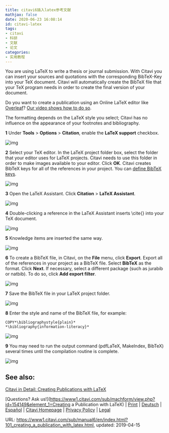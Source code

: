 ```yaml
---
title: citavi6插入latex参考文献
mathjax: false
date: 2020-06-23 16:08:14
id: citavi-latex
tags:
- citavi
- 科研
- 文献
- 论文
categories:
- 实用教程
---
```


You are using LaTeX to write a thesis or journal submission. With Citavi you can insert your sources and quotations with the corresponding BibTeX-Key into your TeX document. Citavi will automatically create the BibTeX file that your TeX program needs in order to create the final version of your document.

Do you want to create a publication using an Online LaTeX editor like [Overleaf](https://www.overleaf.com/)? [Our video shows how to do so](https://vimeo.com/283962071).

The formatting depends on the LaTeX style you select; Citavi has no influence on the appearance of your footnotes and bibliography.

<!---more--->

**1** Under **Tools** > **Options** > **Citation**, enable the **LaTeX support** checkbox.

![img](https://gitee.com/zihm/images/raw/master/hexo/20200623193455.png)

**2** Select your TeX editor. In the LaTeX project folder box, select the folder that your editor uses for LaTeX projects. Citavi needs to use this folder in order to make images available to your editor. Click **OK**. Citavi creates BibTeX keys for all of the references in your project. You can [define BibTeX keys](https://www1.citavi.com/sub/manual6/en/bibtex_keys.html).

![img](https://gitee.com/zihm/images/raw/master/hexo/20200623193455-1.png)

**3** Open the LaTeX Assistant. Click **Citation** > **LaTeX Assistant**.

![img](https://gitee.com/zihm/images/raw/master/hexo/20200623193455-2.png)

**4** Double-clicking a reference in the LaTeX Assistant inserts \cite{} into your TeX document.

![img](https://gitee.com/zihm/images/raw/master/hexo/20200623193455-3.png)

**5** Knowledge items are inserted the same way.

![img](https://gitee.com/zihm/images/raw/master/hexo/20200623193455-4.png)

**6** To create a BibTeX file, in Citavi, on the **File** menu, click **Export**. Export all of the references in your project as a BibTeX file. Select **BibTeX** as the format. Click **Next**. If necessary, select a different package (such as jurabib or natbib). To do so, click **Add export filter**.

![img](https://gitee.com/zihm/images/raw/master/hexo/20200623193455-5.png)

**7** Save the BibTeX file in your LaTeX project folder.

![img](https://gitee.com/zihm/images/raw/master/hexo/20200623193455-6.png)

**8** Enter the style and name of the BibTeX file, for example:

```
COPY*\bibliographystyle{plain}*
*\bibliography{information-literacy}*
```

![img](https://gitee.com/zihm/images/raw/master/hexo/20200623193455-7.png)

**9** You may need to run the output command (pdfLaTeX, MakeIndex, BibTeX) several times until the compilation routine is complete.

![img](https://gitee.com/zihm/images/raw/master/hexo/20200623193455-8.png)

## See also:

[Citavi in Detail: Creating Publications with LaTeX](https://www1.citavi.com/sub/manual6/en/creating_a_publication_with_tex.html)

[Questions? Ask us!](https://www1.citavi.com/sub/machform/view.php?id=154149&element_1=Creating a Publication with LaTeX) | [Print](javascript:print();) | [Deutsch](https://www1.citavi.com/sub/manual6/de/index.html?101_creating_a_publication_with_latex.html) | [Español](https://www1.citavi.com/sub/manual6/es/index.html?101_creating_a_publication_with_latex.html) | [Citavi Homepage](https://www.citavi.com/) | [Privacy Policy](https://www.citavi.com/privacy) | [Legal](https://www.citavi.com/legal)

URL: https://www1.citavi.com/sub/manual6/en/index.html?101_creating_a_publication_with_latex.html, updated: 2019-04-15
